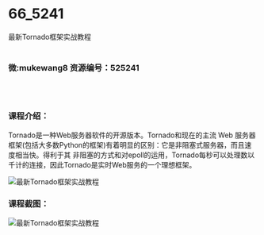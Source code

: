 # 66_5241
最新Tornado框架实战教程
<br/></br>
<h3>微:mukewang8 资源编号：525241</h3>
<br/></br>
<h3>课程介绍：</h3>
<p><a title="查看与 Tornado 相关的文章" target="_blank">Tornado</a>是一种Web服务器软件的开源版本。Tornado和现在的主流 Web 服务器框架(包括大多数Python的框架)有着明显的区别：它是非阻塞式服务器，而且速度相当快。得利于其 非阻塞的方式和对epoll的运用，Tornado每秒可以处理数以千计的连接，因此Tornado是实时Web服务的一个理想框架。</p>
<p><img src="https://www.ko996.com/wp-content/uploads/img/2019/06/1-43-300x129.png" alt="最新Tornado框架实战教程"></p>
<h3>课程截图：</h3>
<p><img src="https://www.ko996.com/wp-content/uploads/img/2019/06/2-45.png" alt="最新Tornado框架实战教程"></p>
